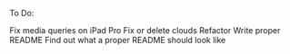 To Do:

Fix media queries on iPad Pro
Fix or delete clouds
Refactor
Write proper README
Find out what a proper README should look like
